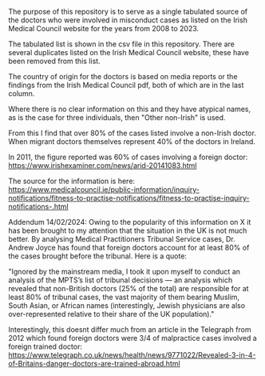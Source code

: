 The purpose of this repository is to serve as a single tabulated source of the doctors who were involved in misconduct cases as listed on the Irish Medical Council website for the years from 2008 to 2023. 

The tabulated list is shown in the csv file in this repository. There are several duplicates listed on the Irish Medical Council website, these have been removed from this list. 

The country of origin for the doctors is based on media reports or the findings from the Irish Medical Council pdf, both of which are in the last column. 

Where there is no clear information on this and they have atypical names, as is the case for three individuals, then "Other non-Irish" is used.

From this I find that over 80% of the cases listed involve a non-Irish doctor. When migrant doctors themselves represent 40% of the doctors in Ireland.

In 2011, the figure reported was 60% of cases involving a foreign doctor: https://www.irishexaminer.com/news/arid-20141083.html

The source for the information is here: https://www.medicalcouncil.ie/public-information/inquiry-notifications/fitness-to-practise-notifications/fitness-to-practise-inquiry-notifications-.html

Addendum 14/02/2024:
Owing to the popularity of this information on X it has been brought to my attention that the situation in the UK is not much better. By analysing Medical Practitioners Tribunal Service cases, Dr. Andrew Joyce has found that foreign doctors account for at least 80% of the cases brought before the tribunal. Here is a quote:

"Ignored by the mainstream media, I took it upon myself to conduct an analysis of the MPTS’s list of tribunal decisions — an analysis which revealed that non-British doctors (25% of the total) are responsible for at least 80% of tribunal cases, the vast majority of them bearing Muslim, South Asian, or African names (interestingly, Jewish physicians are also over-represented relative to their share of the UK population)."

Interestingly, this doesnt differ much from an article in the Telegraph from 2012 which found foreign doctors were 3/4 of malpractice cases involved a foreign trained doctor: https://www.telegraph.co.uk/news/health/news/9771022/Revealed-3-in-4-of-Britains-danger-doctors-are-trained-abroad.html
